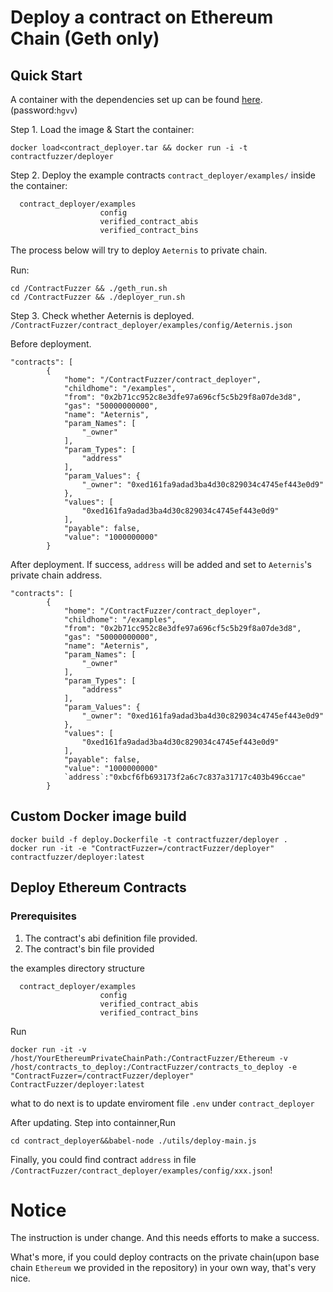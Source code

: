 # Deploy a contract on Ethereum Chain (Geth only)

## Quick Start

A container with the dependencies set up can be found [here](链接:https://pan.baidu.com/s/1HwG3DNvNb32SxbQ1pyMwYQ).(password:`hgvv`)

Step 1. Load the image & Start the container:
```
docker load<contract_deployer.tar && docker run -i -t contractfuzzer/deployer
```

Step 2. Deploy the example contracts `contract_deployer/examples/` inside the container:

```
  contract_deployer/examples
                    config
                    verified_contract_abis
                    verified_contract_bins
```
The process below will try to deploy `Aeternis` to private chain.　

Run:
```
cd /ContractFuzzer && ./geth_run.sh
cd /ContractFuzzer && ./deployer_run.sh
```
Step 3. Check whether Aeternis is deployed.
`/ContractFuzzer/contract_deployer/examples/config/Aeternis.json` 

Before deployment.

```
"contracts": [
        {
            "home": "/ContractFuzzer/contract_deployer",
            "childhome": "/examples",
            "from": "0x2b71cc952c8e3dfe97a696cf5c5b29f8a07de3d8",
            "gas": "50000000000",
            "name": "Aeternis",
            "param_Names": [
                "_owner"
            ],
            "param_Types": [
                "address"
            ],
            "param_Values": {
                "_owner": "0xed161fa9adad3ba4d30c829034c4745ef443e0d9"
            },
            "values": [
                "0xed161fa9adad3ba4d30c829034c4745ef443e0d9"
            ],
            "payable": false,
            "value": "1000000000"
        }
```

After deployment. If success, `address` will be added and set to `Aeternis`'s private chain address.
```
"contracts": [
        {
            "home": "/ContractFuzzer/contract_deployer",
            "childhome": "/examples",
            "from": "0x2b71cc952c8e3dfe97a696cf5c5b29f8a07de3d8",
            "gas": "50000000000",
            "name": "Aeternis",
            "param_Names": [
                "_owner"
            ],
            "param_Types": [
                "address"
            ],
            "param_Values": {
                "_owner": "0xed161fa9adad3ba4d30c829034c4745ef443e0d9"
            },
            "values": [
                "0xed161fa9adad3ba4d30c829034c4745ef443e0d9"
            ],
            "payable": false,
            "value": "1000000000"
            `address`:"0xbcf6fb693173f2a6c7c837a31717c403b496ccae"
        }
```
## Custom Docker image build

```
docker build -f deploy.Dockerfile -t contractfuzzer/deployer .
docker run -it -e "ContractFuzzer=/contractFuzzer/deployer"  contractfuzzer/deployer:latest
```
## Deploy Ethereum Contracts

### Prerequisites

1. The contract's abi definition file provided.
2. The contract's bin file provided

the examples directory structure
```
  contract_deployer/examples
                    config
                    verified_contract_abis
                    verified_contract_bins
```
Run 
```
docker run -it -v /host/YourEthereumPrivateChainPath:/ContractFuzzer/Ethereum -v /host/contracts_to_deploy:/ContractFuzzer/contracts_to_deploy -e "ContractFuzzer=/contractFuzzer/deployer"  ContractFuzzer/deployer:latest
```
what to do next is to update enviroment file `.env` under `contract_deployer`

After updating. Step into containner,Run
```
cd contract_deployer&&babel-node ./utils/deploy-main.js
```
Finally, you could find contract `address` in file 
`/ContractFuzzer/contract_deployer/examples/config/xxx.json`!

# Notice

The instruction is under change. And this needs efforts to make a success.

What's more, if you could deploy contracts on the private chain(upon base chain `Ethereum`  we provided in the repository) in your own way, that's very nice.
